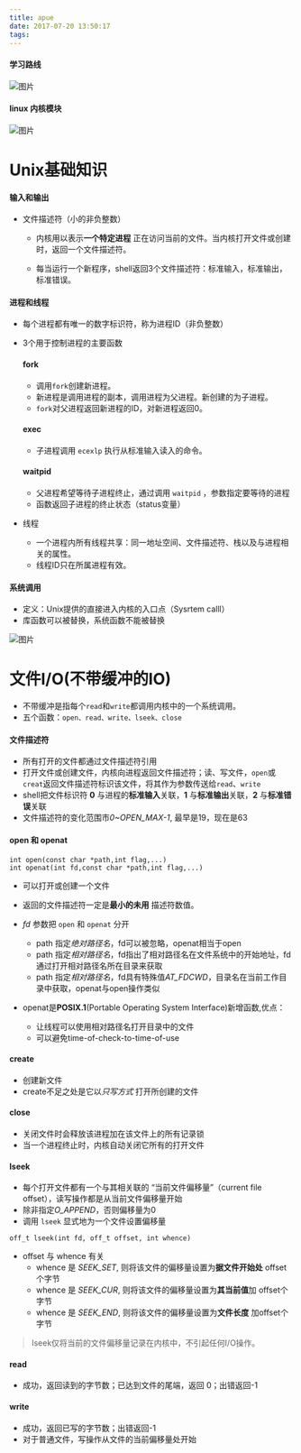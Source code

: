 ```yaml
---
title: apue
date: 2017-07-20 13:50:17
tags:
---
```


#### 学习路线
![图片](C:/Users/z00423761/Pictures/学习路线.jpg)

#### linux 内核模块
![图片](C:/Users/z00423761/Pictures/linux内核模块.png)

# Unix基础知识

#### 输入和输出

- 文件描述符（小的非负整数）
     - 内核用以表示**一个特定进程** 正在访问当前的文件。当内核打开文件或创建时，返回一个文件描述符。

     - 每当运行一个新程序，shell返回3个文件描述符：标准输入，标准输出，标准错误。

<!--more-->

#### 进程和线程
- 每个进程都有唯一的数字标识符，称为进程ID（非负整数）
- 3个用于控制进程的主要函数
    #### fork
    - 调用`fork`创建新进程。
    - 新进程是调用进程的副本，调用进程为父进程。新创建的为子进程。
    - `fork`对父进程返回新进程的ID，对新进程返回0。
    #### exec
    - 子进程调用 `ecexlp` 执行从标准输入读入的命令。
    #### waitpid
    - 父进程希望等待子进程终止，通过调用 `waitpid` ，参数指定要等待的进程
    - 函数返回子进程的终止状态（status变量）

- 线程
    - 一个进程内所有线程共享：同一地址空间、文件描述符、栈以及与进程相关的属性。
    - 线程ID只在所属进程有效。 


#### 系统调用
- 定义：Unix提供的直接进入内核的入口点（Sysrtem calll）
- 库函数可以被替换，系统函数不能被替换


![图片](C:/Users/z00423761/Pictures/系统调用.png)



# 文件I/O(不带缓冲的IO)

- 不带缓冲是指每个`read`和`write`都调用内核中的一个系统调用。
- 五个函数：`open、read、write、lseek、close`

#### 文件描述符
 - 所有打开的文件都通过文件描述符引用
 - 打开文件或创建文件，内核向进程返回文件描述符；读、写文件，`open`或`creat`返回文件描述符标识该文件，将其作为参数传送给`read`、`write`
 - shell把文件标识符 **0** 与进程的**标准输入**关联，**1** 与**标准输出**关联，**2** 与**标准错误**关联
 - 文件描述符的变化范围市*0~OPEN_MAX-1*, 最早是19，现在是63

 #### open 和 openat
```
int open(const char *path,int flag,...)
int openat(int fd,const char *path,int flag,...)
```
 - 可以打开或创建一个文件
 - 返回的文件描述符一定是**最小的未用** 描述符数值。
 - *fd* 参数把 `open` 和 `openat` 分开
    - path 指定*绝对路径名*，fd可以被忽略，openat相当于open
    - path 指定*相对路径名*，fd指出了相对路径名在文件系统中的开始地址，fd通过打开相对路径名所在目录来获取
    - path 指定*相对路径名*，fd具有特殊值*AT_FDCWD*，目录名在当前工作目录中获取，openat与open操作类似

- openat是**POSIX.1**(Portable Operating System Interface)新增函数,优点：
    - 让线程可以使用相对路径名打开目录中的文件
    - 可以避免time-of-check-to-time-of-use

#### create
 - 创建新文件
 - create不足之处是它以*只写方式* 打开所创建的文件

#### close
- 关闭文件时会释放该进程加在该文件上的所有记录锁
- 当一个进程终止时，内核自动关闭它所有的打开文件

#### lseek
- 每个打开文件都有一个与其相关联的 “当前文件偏移量”（current file offset），读写操作都是从当前文件偏移量开始
- 除非指定*O_APPEND*，否则偏移量为0
- 调用 `lseek` 显式地为一个文件设置偏移量
```
off_t lseek(int fd, off_t offset, int whence)
```
- offset 与 whence 有关
    - whence 是 *SEEK_SET*, 则将该文件的偏移量设置为**据文件开始处** offset个字节
    - whence 是 *SEEK_CUR*, 则将该文件的偏移量设置为**其当前值**加 offset个字节
    - whence 是 *SEEK_END*, 则将该文件的偏移量设置为**文件长度** 加offset个字节
> lseek仅将当前的文件偏移量记录在内核中，不引起任何I/O操作。

#### read
- 成功，返回读到的字节数；已达到文件的尾端，返回 0；出错返回-1

#### write
- 成功，返回已写的字节数；出错返回-1
- 对于普通文件，写操作从文件的当前偏移量处开始

